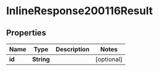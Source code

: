 # InlineResponse200116Result

## Properties
Name | Type | Description | Notes
------------ | ------------- | ------------- | -------------
**id** | **String** |  |  [optional]
